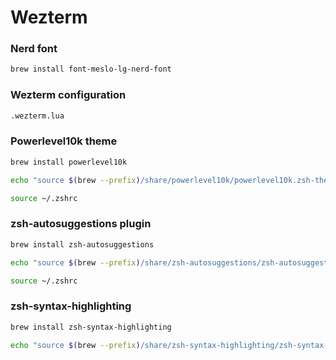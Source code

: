 # Wezterm

### Nerd font

```bash
brew install font-meslo-lg-nerd-font
```

### Wezterm configuration

```bash
.wezterm.lua
```

### Powerlevel10k theme
```bash
brew install powerlevel10k
```

```bash
echo "source $(brew --prefix)/share/powerlevel10k/powerlevel10k.zsh-theme" >> ~/.zshrc
```

```bash
source ~/.zshrc
```

### zsh-autosuggestions plugin

```bash
brew install zsh-autosuggestions
```

```bash
echo "source $(brew --prefix)/share/zsh-autosuggestions/zsh-autosuggestions.zsh" >> ~/.zshrc
```

```bash
source ~/.zshrc
```

### zsh-syntax-highlighting

```bash
brew install zsh-syntax-highlighting
```

```bash
echo "source $(brew --prefix)/share/zsh-syntax-highlighting/zsh-syntax-highlighting.zsh" >> ~/.zshrc
```
